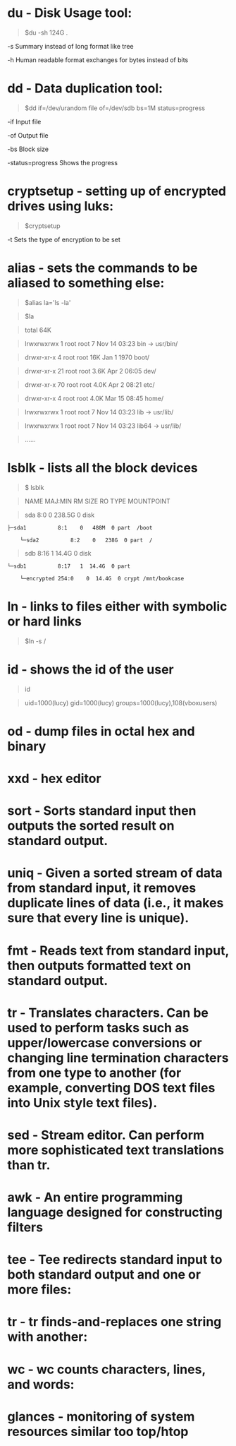 
# du - Disk Usage tool:


  > $du -sh
  > 124G	.

  -s Summary instead of long format like tree
  
  -h Human readable format exchanges for bytes instead of bits
  
# dd - Data duplication tool:

  > $dd if=/dev/urandom file of=/dev/sdb bs=1M status=progress
  
  -if Input file
  
  -of Output file
  
  -bs Block size 
  
  -status=progress Shows the progress
 
# cryptsetup - setting up of encrypted drives using luks:

> $cryptsetup 

 -t Sets the type of encryption to be set

# alias - sets the commands to be aliased to something else:

  > $alias la='ls -la' 
  
  > $la
  
> total 64K

> lrwxrwxrwx   1 root root    7 Nov 14 03:23 bin -> usr/bin/

> drwxr-xr-x   4 root root  16K Jan  1  1970 boot/

> drwxr-xr-x  21 root root 3.6K Apr  2 06:05 dev/

> drwxr-xr-x  70 root root 4.0K Apr  2 08:21 etc/

> drwxr-xr-x   4 root root 4.0K Mar 15 08:45 home/

> lrwxrwxrwx   1 root root    7 Nov 14 03:23 lib -> usr/lib/

> lrwxrwxrwx   1 root root    7 Nov 14 03:23 lib64 -> usr/lib/

> ......

  
# lsblk - lists all the block devices

 > $ lsblk
  
 > NAME          MAJ:MIN RM   SIZE RO TYPE  MOUNTPOINT
  
> sda             8:0    0 238.5G  0 disk 

    ├─sda1          8:1    0   488M  0 part  /boot

        └─sda2          8:2    0   238G  0 part  /

> sdb             8:16   1  14.4G  0 disk  

    └─sdb1          8:17   1  14.4G  0 part  

        └─encrypted 254:0    0  14.4G  0 crypt /mnt/bookcase
  
# ln - links to files either with symbolic or hard links

  > $ln -s /
   
# id - shows the id of the user

 > id
 
> uid=1000(lucy) gid=1000(lucy) groups=1000(lucy),108(vboxusers)


# od - dump files in octal hex and binary

# xxd - hex editor 
  
# sort - Sorts standard input then outputs the sorted result on standard output.

# uniq - Given a sorted stream of data from standard input, it removes duplicate lines of data (i.e., it makes sure that every line is unique).

# fmt - Reads text from standard input, then outputs formatted text on standard output.

# tr - Translates characters. Can be used to perform tasks such as upper/lowercase conversions or changing line termination characters from one type to another (for example, converting DOS text files into Unix style text files).

# sed - Stream editor. Can perform more sophisticated text translations than tr.

# awk - An entire programming language designed for constructing filters

# tee - Tee redirects standard input to both standard output and one or more files:

# tr - tr finds-and-replaces one string with another:

# wc - wc counts characters, lines, and words: 

# glances - monitoring of system resources similar too top/htop

